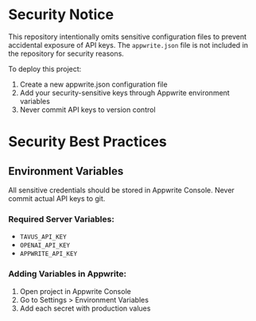 # Security Notice

This repository intentionally omits sensitive configuration files to prevent accidental exposure of API keys. The `appwrite.json` file is not included in the repository for security reasons.

To deploy this project:

1. Create a new appwrite.json configuration file
2. Add your security-sensitive keys through Appwrite environment variables
3. Never commit API keys to version control

# Security Best Practices

## Environment Variables
All sensitive credentials should be stored in Appwrite Console. Never commit actual API keys to git.

### Required Server Variables:
- `TAVUS_API_KEY`
- `OPENAI_API_KEY`
- `APPWRITE_API_KEY`

### Adding Variables in Appwrite:
1. Open project in Appwrite Console
2. Go to Settings > Environment Variables
3. Add each secret with production values
